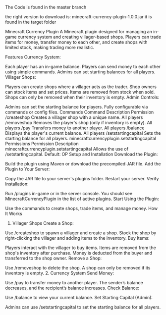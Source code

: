 The Code is found in the master branch

the right version to download is: minecraft-currency-plugin-1.0.0.jar
it is found in the target folder


Minecraft Currency Plugin
A Minecraft plugin designed for managing an in-game currency system and creating villager-based shops. Players can trade items for money, transfer money to each other, and create shops with limited stock, making trading more realistic.

Features
Currency System:

Each player has an in-game balance.
Players can send money to each other using simple commands.
Admins can set starting balances for all players.
Villager Shops:

Players can create shops where a villager acts as the trader.
Shop owners can stock items and set prices.
Items are removed from stock when sold.
Shops can only be removed when their inventory is empty.
Admin Controls:

Admins can set the starting balance for players.
Fully configurable via commands or config files.
Commands
Command	Description	Permission
/createshop <shopName>	Creates a villager shop with a unique name.	All players
/removeshop <shopName>	Removes the player's shop (only if inventory is empty).	All players
/pay <player> <amount>	Transfers money to another player.	All players
/balance	Displays the player's current balance.	All players
/setstartingcapital <amount>	Sets the starting balance for all players.	minecraftcurrencyplugin.setstartingcapital
Permissions
Permission	Description
minecraftcurrencyplugin.setstartingcapital	Allows the use of /setstartingcapital. Default: OP
Setup and Installation
Download the Plugin:

Build the plugin using Maven or download the precompiled JAR file.
Add the Plugin to Your Server:

Copy the JAR file to your server's plugins folder.
Restart your server.
Verify Installation:

Run /plugins in-game or in the server console.
You should see MinecraftCurrencyPlugin in the list of active plugins.
Start Using the Plugin:

Use the commands to create shops, trade items, and manage money.
How It Works
1. Villager Shops
Create a Shop:

Use /createshop <shopName> to spawn a villager and create a shop.
Stock the shop by right-clicking the villager and adding items to the inventory.
Buy Items:

Players interact with the villager to buy items.
Items are removed from the shop's inventory after purchase.
Money is deducted from the buyer and transferred to the shop owner.
Remove a Shop:

Use /removeshop <shopName> to delete the shop.
A shop can only be removed if its inventory is empty.
2. Currency System
Send Money:

Use /pay <player> <amount> to transfer money to another player.
The sender’s balance decreases, and the recipient’s balance increases.
Check Balance:

Use /balance to view your current balance.
Set Starting Capital (Admin):

Admins can use /setstartingcapital <amount> to set the starting balance for all players.
